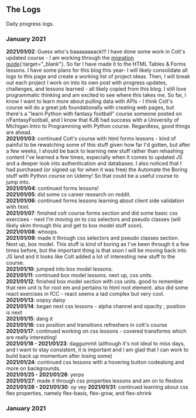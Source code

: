 ## The Logs ##
Daily progress logs.

### January 2021
**2021/01/02**: Guess who's baaaaaaaack!!! I have done some work in Colt's updated course - I am working through the [migration guide](https://www.notion.so/WDB-2-0-Migration-Guide-43af6af65ec743d385c2aa01ba4c516c){:target="\_blank"}. So far I have made it to the HTML Tables & Forms lessons. I have some plans for this blog this year- I will likely consolidate all logs to this page and create a working list of project ideas. Then, I will break out each project I work on into its own post with progress updates, challenges, and lessons learned - all likely copied from this blog. I still love programmatic thinking and am excited to see where this takes me. So far, I know I want to learn more about pulling data with APIs - I think Colt's course will do a great job foundationally with creating web pages, but there's a "learn Python with fantasy football" course someone posted on r/FantasyFootball, and I know that KJB had success with a University of Michigan Intro to Programming with Python course. Regardless, good things are ahead.  
**2021/01/03**: continued Colt's course with html forms lessons - kind of painful to be rewatching some of this stuff given how far I'd gotten, but after a few weeks, I should be back to learning new stuff rather than rehashing content I've learned a few times, especially when it comes to updated JS and a deeper look into authentication and databases. I also noticed that I had purchased (or signed up for when it was free) the Automate the Boring stuff with Python course on Udemy! So that could be a useful course to jump into.  
**2021/01/04**: continued forms lessons!  
**2021/01/05**: did some cs career research on reddit.  
**2021/01/06**: continued forms lessons learning about client side validation with html.  
**2021/01/07**: finished colt course forms section and did some basic css exercises - next I'm moving on to css selectors and pseudo classes (will likely skim through this and get to box model stuff soon).  
**2021/01/08**: whoops.  
**2021/01/09**: made it through css selectors and pseudo classes section. Next up, box model. This stuff is kind of boring as I've been through it a few times before, but the important thing is that soon I will be moving back into JS land and it looks like Colt added a lot of interesting new stuff to the course.  
**2021/01/10**: jumped into box model lessons.  
**2021/01/11**: continued box model lessons. next up, css units.  
**2021/01/12**: finished box model section with css units. good to remember that rem unit is for root em and pertains to html root element. also did some react exercises in fCC - react seems a tad complex but very cool.  
**2021/01/13**: oopsy daisy  
**2021/01/14**: began next css lessons - alpha channel and opacity ; position is next  
**2021/01/15**: dang it   
**2021/01/16**: css position and transitions refreshers in colt's course  
**2021/01/17**: continued working on css lessons - covered transforms which are really interesting!  
**2021/01/18 - 2021/01/23**: daggummit (although it's not ideal to miss days, and I want to stay consistent, it is important and I am glad that I can work to build back up momentum after losing some)  
**2021/01/24**: continued css lessons with a hovering button codealong and more on backgrounds.  
**2021/01/25 - 2021/01/26**: yerps  
**2021/01/27**: made it through css properties lessons and am on to flexbox  
**2021/01/28 - 2021/01/30**: oy vey
**2021/01/31**: continued learning about css flex properties, namely flex-basis, flex-grow, and flex-shrink

### January 2021

